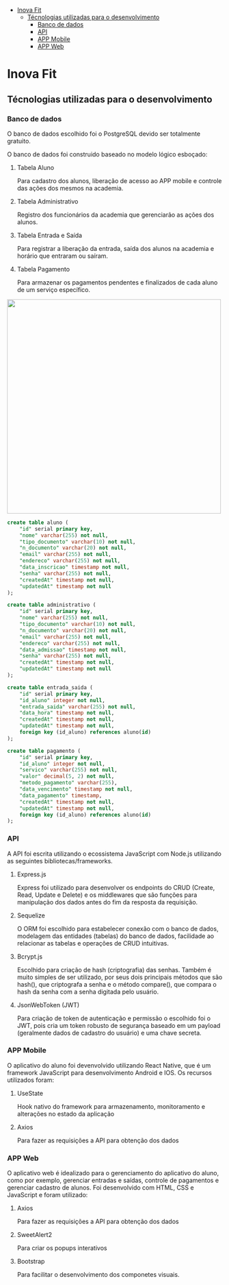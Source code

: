 - [Inova Fit](#inova-fit)
  * [Técnologias utilizadas para o desenvolvimento](#t-cnologias-utilizadas-para-o-desenvolvimento)
    + [Banco de dados](#banco-de-dados)
    + [API](#api)
    + [APP Mobile](#app-mobile)
    + [APP Web](#app-web)

# Inova Fit

## Técnologias utilizadas para o desenvolvimento

### Banco de dados

O banco de dados escolhido foi o PostgreSQL devido ser totalmente gratuito.

O banco de dados foi construido baseado no modelo lógico esboçado:

1. Tabela Aluno

    Para cadastro dos alunos, liberação de acesso ao APP mobile e controle das ações dos mesmos na academia.


2. Tabela Administrativo

    Registro dos funcionários da academia que gerenciarão as ações dos alunos.

3. Tabela Entrada e Saída

    Para registrar a liberação da entrada, saída dos alunos na academia e horário que entraram ou saíram.

4. Tabela Pagamento

    Para armazenar os pagamentos pendentes e finalizados de cada aluno de um serviço específico.


<img src="./imgs-docs/Captura de ecrã de 2024-10-22 12-55-41.png" width="500" />

``` sql
create table aluno (
	"id" serial primary key,
	"nome" varchar(255) not null,
	"tipo_documento" varchar(10) not null,
	"n_documento" varchar(20) not null,
	"email" varchar(255) not null,
	"endereco" varchar(255) not null,
	"data_inscricao" timestamp not null,
	"senha" varchar(255) not null,
	"createdAt" timestamp not null,
	"updatedAt" timestamp not null
);

create table administrativo (
	"id" serial primary key,
	"nome" varchar(255) not null,
	"tipo_documento" varchar(10) not null,
	"n_documento" varchar(20) not null,
	"email" varchar(255) not null,
	"endereco" varchar(255) not null,
	"data_admissao" timestamp not null,
	"senha" varchar(255) not null,
	"createdAt" timestamp not null,
	"updatedAt" timestamp not null
);

create table entrada_saida (
	"id" serial primary key,
	"id_aluno" integer not null,
	"entrada_saida" varchar(255) not null,
	"data_hora" timestamp not null,
	"createdAt" timestamp not null,
	"updatedAt" timestamp not null,
	foreign key (id_aluno) references aluno(id) 
);

create table pagamento (
	"id" serial primary key,
	"id_aluno" integer not null,
	"servico" varchar(255) not null,
	"valor" decimal(5, 2) not null,
	"metodo_pagamento" varchar(255),
	"data_vencimento" timestamp not null,
	"data_pagamento" timestamp,
	"createdAt" timestamp not null,
	"updatedAt" timestamp not null,
	foreign key (id_aluno) references aluno(id)
);
```

### API

A API foi escrita utilizando o ecossistema JavaScript com Node.js utilizando as seguintes bibliotecas/frameworks.

1. Express.js

    Express foi utilizado para desenvolver os endpoints do CRUD (Create, Read, Update e Delete) e os middlewares que são funções para manipulação dos dados antes do fim da resposta da requisição.


2. Sequelize

    O ORM foi escolhido para estabelecer conexão com o banco de dados, modelagem das entidades (tabelas) do banco de dados, facilidade ao relacionar as tabelas e operações de CRUD intuitivas.

3. Bcrypt.js

    Escolhido para criação de hash (criptografia) das senhas. Também é muito simples de ser utilizado, por seus dois principais métodos que são hash(), que criptografa a senha e o método compare(), que compara o hash da senha com a senha digitada pelo usuário.

4. JsonWebToken (JWT)

    Para criação de token de autenticação e permissão o escolhido foi o JWT, pois cria um token robusto de segurança baseado em um payload (geralmente dados de cadastro do usuário) e uma chave secreta.


### APP Mobile

O aplicativo do aluno foi devenvolvido utilizando React Native, que é um framework JavaScript para desenvolvimento Android e IOS. Os recursos utilizados foram:

1. UseState

    Hook nativo do framework para armazenamento, monitoramento e alterações no estado da aplicação

2. Axios

    Para fazer as requisições a API para obtenção dos dados

### APP Web

O aplicativo web é idealizado para o gerenciamento do aplicativo do aluno, como por exemplo, gerenciar entradas e saídas, controle de pagamentos e gerenciar cadastro de alunos. Foi desenvolvido com HTML, CSS e JavaScript e foram utilizado:

1. Axios

    Para fazer as requisições a API para obtenção dos dados

2. SweetAlert2

    Para criar os popups interativos

3. Bootstrap

    Para facilitar o desenvolvimento dos componetes visuais.